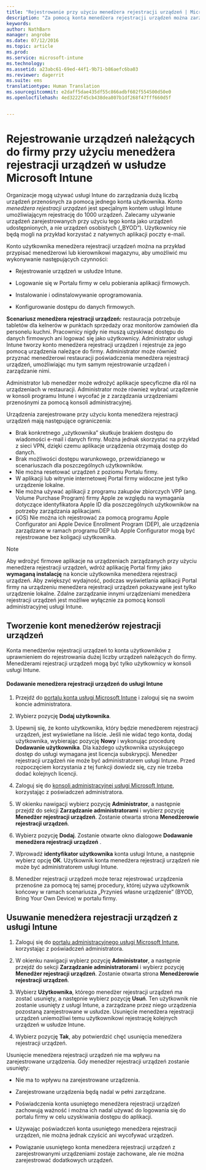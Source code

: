 ```yaml
---
title: "Rejestrowanie przy użyciu menedżera rejestracji urządzeń | Microsoft Intune"
description: "Za pomocą konta menedżera rejestracji urządzeń można zarządzać dużą liczbą współdzielonych firmowych urządzeń przenośnych za pomocą jednego konta użytkownika."
keywords: 
author: NathBarn
manager: angrobe
ms.date: 07/12/2016
ms.topic: article
ms.prod: 
ms.service: microsoft-intune
ms.technology: 
ms.assetid: a23abc61-69ed-44f1-9b71-b86aefc6ba03
ms.reviewer: dagerrit
ms.suite: ems
translationtype: Human Translation
ms.sourcegitcommit: e2daff5dae435df55c866adbf602f554500d50e0
ms.openlocfilehash: 4ed3222f45cb438dea807b1df268f47fff660d5f


---
```



# Rejestrowanie urządzeń należących do firmy przy użyciu menedżera rejestracji urządzeń w usłudze Microsoft Intune
Organizacje mogą używać usługi Intune do zarządzania dużą liczbą urządzeń przenośnych za pomocą jednego konta użytkownika. Konto *menedżera rejestracji urządzeń* jest specjalnym kontem usługi Intune umożliwiającym rejestrację do 1000 urządzeń. Zalecamy używanie urządzeń zarejestrowanych przy użyciu tego konta jako urządzeń udostępnionych, a nie urządzeń osobistych („BYOD”). Użytkownicy nie będą mogli na przykład korzystać z natywnych aplikacji poczty e-mail.

Konto użytkownika menedżera rejestracji urządzeń można na przykład przypisać menedżerowi lub kierownikowi magazynu, aby umożliwić mu wykonywanie następujących czynności:

-   Rejestrowanie urządzeń w usłudze Intune.

-   Logowanie się w Portalu firmy w celu pobierania aplikacji firmowych.

-   Instalowanie i odinstalowywanie oprogramowania.

-   Konfigurowanie dostępu do danych firmowych.


**Scenariusz menedżera rejestracji urządzeń:** restauracja potrzebuje tabletów dla kelnerów w punktach sprzedaży oraz monitorów zamówień dla personelu kuchni. Pracownicy nigdy nie muszą uzyskiwać dostępu do danych firmowych ani logować się jako użytkownicy. Administrator usługi Intune tworzy konto menedżera rejestracji urządzeń i rejestruje za jego pomocą urządzenia należące do firmy. Administrator może również przyznać menedżerowi restauracji poświadczenia menedżera rejestracji urządzeń, umożliwiając mu tym samym rejestrowanie urządzeń i zarządzanie nimi.

Administrator lub menedżer może wdrożyć aplikacje specyficzne dla ról na urządzeniach w restauracji. Administrator może również wybrać urządzenie w konsoli programu Intune i wycofać je z zarządzania urządzeniami przenośnymi za pomocą konsoli administracyjnej.

Urządzenia zarejestrowane przy użyciu konta menedżera rejestracji urządzeń mają następujące ograniczenia:
  - Brak konkretnego „użytkownika” skutkuje brakiem dostępu do wiadomości e-mail i danych firmy. Można jednak skorzystać na przykład z sieci VPN, dzięki czemu aplikacje urządzenia otrzymają dostęp do danych.
  - Brak możliwości dostępu warunkowego, przewidzianego w scenariuszach dla poszczególnych użytkowników.
  - Nie można resetować urządzeń z poziomu Portalu firmy.
  - W aplikacji lub witrynie internetowej Portal firmy widoczne jest tylko urządzenie lokalne.
  - Nie można używać aplikacji z programu zakupów zbiorczych VPP (ang. Volume Purchase Program) firmy Apple ze względu na wymagania dotyczące identyfikatora Apple ID dla poszczególnych użytkowników na potrzeby zarządzania aplikacjami.
  - (iOS) Nie można ich rejestrować za pomocą programu Apple Configurator ani Apple Device Enrollment Program (DEP), ale urządzenia zarządzane w ramach programu DEP lub Apple Configurator mogą być rejestrowane bez koligacji użytkownika.

> [!NOTE]
> Aby wdrożyć firmowe aplikacje na urządzeniach zarządzanych przy użyciu menedżera rejestracji urządzeń, wdróż aplikację Portal firmy jako **wymaganą instalację** na koncie użytkownika menedżera rejestracji urządzeń.
> Aby zwiększyć wydajność, podczas wyświetlania aplikacji Portal firmy na urządzeniu menedżera rejestracji urządzeń pokazywane jest tylko urządzenie lokalne. Zdalne zarządzanie innymi urządzeniami menedżera rejestracji urządzeń jest możliwe wyłącznie za pomocą konsoli administracyjnej usługi Intune.

## Tworzenie kont menedżerów rejestracji urządzeń
Konta menedżerów rejestracji urządzeń to konta użytkowników z uprawnieniem do rejestrowania dużej liczby urządzeń należących do firmy. Menedżerami rejestracji urządzeń mogą być tylko użytkownicy w konsoli usługi Intune.

#### Dodawanie menedżera rejestracji urządzeń do usługi Intune

1.  Przejdź do [portalu konta usługi Microsoft Intune](http://go.microsoft.com/fwlink/?LinkId=698854) i zaloguj się na swoim koncie administratora.

2.  Wybierz pozycję **Dodaj użytkownika**.

3.  Upewnij się, że konto użytkownika, który będzie menedżerem rejestracji urządzeń, jest wyświetlane na liście. Jeśli nie widać tego konta, dodaj użytkownika, wybierając pozycję **Nowy** i wykonując procedurę **Dodawanie użytkownika**. Dla każdego użytkownika uzyskującego dostęp do usługi wymagana jest licencja subskrypcji. Menedżer rejestracji urządzeń nie może być administratorem usługi Intune. Przed rozpoczęciem korzystania z tej funkcji dowiedz się, czy nie trzeba dodać kolejnych licencji.

4.  Zaloguj się do [konsoli administracyjnej usługi Microsoft Intune](http://manage.microsoft.com), korzystając z poświadczeń administratora.

5.  W okienku nawigacji wybierz pozycję **Administrator**, a następnie przejdź do sekcji **Zarządzanie administratorami** i wybierz pozycję **Menedżer rejestracji urządzeń**. Zostanie otwarta strona **Menedżerowie rejestracji urządzeń**.

6.  Wybierz pozycję **Dodaj**. Zostanie otwarte okno dialogowe **Dodawanie menedżera rejestracji urządzeń** .

7.  Wprowadź **identyfikator użytkownika** konta usługi Intune, a następnie wybierz opcję **OK**. Użytkownik konta menedżera rejestracji urządzeń nie może być administratorem usługi Intune.

8.  Menedżer rejestracji urządzeń może teraz rejestrować urządzenia przenośne za pomocą tej samej procedury, której używa użytkownik końcowy w ramach scenariusza „Przynieś własne urządzenie” (BYOD, Bring Your Own Device) w portalu firmy.

## Usuwanie menedżera rejestracji urządzeń z usługi Intune

1.  Zaloguj się do [portalu administracyjnego usługi Microsoft Intune](http://manage.microsoft.com), korzystając z poświadczeń administratora.

2.  W okienku nawigacji wybierz pozycję **Administrator**, a następnie przejdź do sekcji **Zarządzanie administratorami** i wybierz pozycję **Menedżer rejestracji urządzeń**. Zostanie otwarta strona **Menedżerowie rejestracji urządzeń**.

3.  Wybierz **Użytkownika**, którego menedżer rejestracji urządzeń ma zostać usunięty, a następnie wybierz pozycję **Usuń**. Ten użytkownik nie zostanie usunięty z usługi Intune, a zarządzane przez niego urządzenia pozostaną zarejestrowane w usłudze. Usunięcie menedżera rejestracji urządzeń uniemożliwi temu użytkownikowi rejestrację kolejnych urządzeń w usłudze Intune.

4.  Wybierz pozycję **Tak**, aby potwierdzić chęć usunięcia menedżera rejestracji urządzeń.

Usunięcie menedżera rejestracji urządzeń nie ma wpływu na zarejestrowane urządzenia. Gdy menedżer rejestracji urządzeń zostanie usunięty:

-   Nie ma to wpływu na zarejestrowane urządzenia.

-   Zarejestrowane urządzenia będą nadal w pełni zarządzane.

-   Poświadczenia konta usuniętego menedżera rejestracji urządzeń zachowują ważność i można ich nadal używać do logowania się do portalu firmy w celu uzyskiwania dostępu do aplikacji.

-   Używając poświadczeń konta usuniętego menedżera rejestracji urządzeń, nie można jednak czyścić ani wycofywać urządzeń.

-   Powiązanie usuniętego konta menedżera rejestracji urządzeń z zarejestrowanymi urządzeniami zostaje zachowane, ale nie można zarejestrować dodatkowych urządzeń.



<!--HONumber=Sep16_HO2-->


